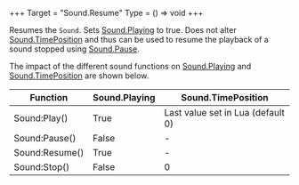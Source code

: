 +++
Target = "Sound.Resume"
Type = () => void
+++

Resumes the `Sound`. Sets [Sound.Playing](https://developer.roblox.com/api-reference/property/Sound/Playing) to true. Does not alter [Sound.TimePosition](https://developer.roblox.com/api-reference/property/Sound/TimePosition) and thus can be used to resume the playback of a sound stopped using [Sound.Pause](https://developer.roblox.com/api-reference/function/Sound/Pause).The impact of the different sound functions on [Sound.Playing](https://developer.roblox.com/api-reference/property/Sound/Playing) and [Sound.TimePosition](https://developer.roblox.com/api-reference/property/Sound/TimePosition) are shown below.| Function | Sound.Playing | Sound.TimePosition || --- | --- | --- || Sound:Play() | True | Last value set in Lua (default 0) || Sound:Pause() | False | - || Sound:Resume() | True | - || Sound:Stop() | False | 0 |